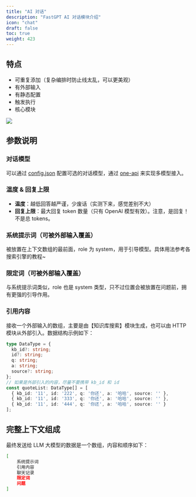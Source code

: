 ```yaml
---
title: "AI 对话"
description: "FastGPT AI 对话模块介绍"
icon: "chat"
draft: false
toc: true
weight: 423
---
```


## 特点

- 可重复添加（复杂编排时防止线太乱，可以更美观）
- 有外部输入
- 有静态配置
- 触发执行
- 核心模块

![](/imgs/aichat.png)

## 参数说明

### 对话模型

可以通过 [config.json](/docs/reference/models/) 配置可选的对话模型，通过 [one-api](/docs/installation/one-api/) 来实现多模型接入。

### 温度 & 回复上限

+ **温度**：越低回答越严谨，少废话（实测下来，感觉差别不大）
+ **回复上限**：最大回复 token 数量（只有 OpenAI 模型有效）。注意，是回复！不是总 tokens。

### 系统提示词（可被外部输入覆盖）

被放置在上下文数组的最前面，role 为 system，用于引导模型。具体用法参考各搜索引擎的教程~

### 限定词（可被外部输入覆盖）

与系统提示词类似，role 也是 system 类型，只不过位置会被放置在问题前，拥有更强的引导作用。

### 引用内容

接收一个外部输入的数组，主要是由【知识库搜索】模块生成，也可以由 HTTP 模块从外部引入。数据结构示例如下：

```ts
type DataType = {
  kb_id?: string;
  id?: string;
  q: string;
  a: string;
  source?: string;
};
// 如果是外部引入的内容，尽量不要携带 kb_id 和 id
const quoteList: DataType[] = [
  { kb_id: '11', id: '222', q: '你还', a: '哈哈', source: '' },
  { kb_id: '11', id: '333', q: '你还', a: '哈哈', source: '' },
  { kb_id: '11', id: '444', q: '你还', a: '哈哈', source: '' }
];
```

## 完整上下文组成

最终发送给 LLM 大模型的数据是一个数组，内容和顺序如下：

```bash
[
    系统提示词
    引用内容
    聊天记录
    限定词
    问题
]
```